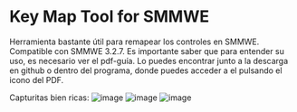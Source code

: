 # Key Map Tool for SMMWE
Herramienta bastante útil para remapear los controles en SMMWE. Compatible con SMMWE 3.2.7.
Es importante saber que para entender su uso, es necesario ver el pdf-guía.
Lo puedes encontrar junto a la descarga en github o dentro del programa, donde puedes acceder a el pulsando el icono del PDF.

Capturitas bien ricas:
![image](https://user-images.githubusercontent.com/97027903/236642716-f504db64-bf57-423d-88f7-c84379b229ff.png)
![image](https://user-images.githubusercontent.com/97027903/236642741-b424b4f3-d5eb-4fed-8d06-ec4e8d9d0f4d.png)
![image](https://user-images.githubusercontent.com/97027903/236642763-971ca6e5-e40e-4086-9405-92c741c9bf73.png)

